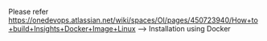 Please refer https://onedevops.atlassian.net/wiki/spaces/OI/pages/450723940/How+to+build+Insights+Docker+Image+Linux --> Installation using Docker
